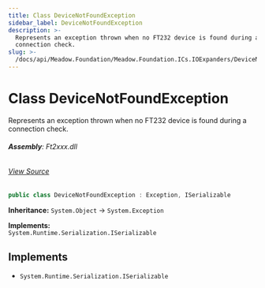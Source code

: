 ```yaml
---
title: Class DeviceNotFoundException
sidebar_label: DeviceNotFoundException
description: >-
  Represents an exception thrown when no FT232 device is found during a
  connection check.
slug: >-
  /docs/api/Meadow.Foundation/Meadow.Foundation.ICs.IOExpanders/DeviceNotFoundException
---
```

# Class DeviceNotFoundException
Represents an exception thrown when no FT232 device is found during a connection check.

###### **Assembly**: Ft2xxx.dll
###### [View Source](https://github.com/WildernessLabs/Meadow.Foundation.git/blob/develop/Source/Meadow.Foundation.Peripherals/ICs.IOExpanders.Ftxxxx/Driver/Exceptions.cs#L8)
```csharp title="Declaration"
public class DeviceNotFoundException : Exception, ISerializable
```
**Inheritance:** `System.Object` -> `System.Exception`

**Implements:**  
`System.Runtime.Serialization.ISerializable`


## Implements

* `System.Runtime.Serialization.ISerializable`
